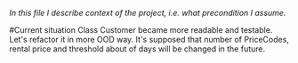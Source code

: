 *In this file I describe context of the project, i.e. what precondition I assume.*

#Current situation
Class Customer became more readable and testable. Let's refactor it in more OOD way.
It's supposed that number of PriceCodes, rental price and threshold about of days will be changed in the future.